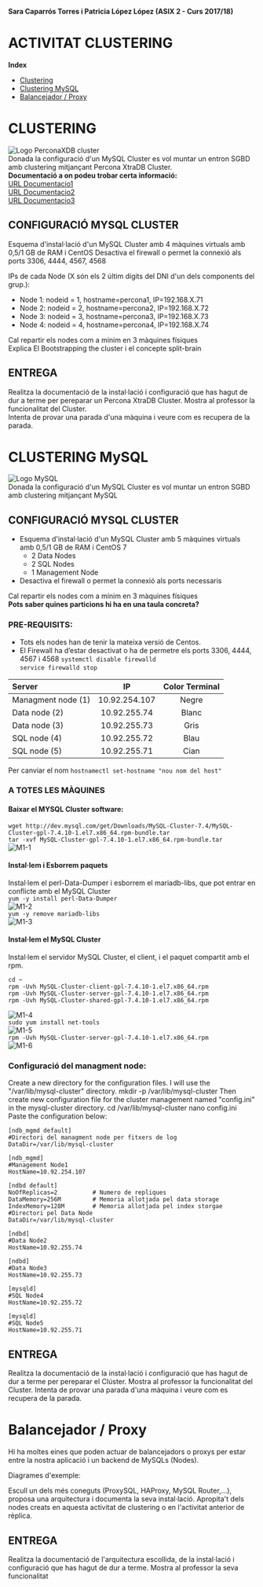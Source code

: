 **Sara Caparrós Torres i Patricia López López (ASIX 2 - Curs 2017/18)**  
# ACTIVITAT CLUSTERING #
**Index**  
* [Clustering](#clustering)  
* [Clustering MySQL](#clustering--mysql)  
* [Balancejador / Proxy](#balancejador--proxy)  
  
# CLUSTERING
![Logo PerconaXDB cluster][2]  
Donada  la configuració d'un MySQL Cluster es vol muntar un entron SGBD amb clustering  mitjançant Percona XtraDB Cluster.  
**Documentació a on podeu trobar certa informació:**  
[URL Documentacio1](https://www.percona.com/software/mysql-database/percona-xtradb-cluster)  
[URL Documentacio2](https://www.percona.com/doc/percona-xtradb-cluster/5.5/index.html)  
[URL Documentacio3](https://www.percona.com/doc/percona-xtradb-cluster/5.5/howtos/centos_howto.html)  

## CONFIGURACIÓ MYSQL CLUSTER
Esquema d'instal·lació d'un MySQL Cluster amb  4 màquines virtuals amb 0,5/1 GB de RAM i CentOS Desactiva el firewall o permet la connexió als ports 3306, 4444, 4567, 4568  

IPs de cada Node (X són els 2 últim dígits del DNI d'un dels components del grup.):  
*	Node 1: nodeid = 1, hostname=percona1, IP=192.168.X.71  
*	Node 2: nodeid = 2, hostname=percona2, IP=192.168.X.72  
*	Node 3: nodeid = 3, hostname=percona3, IP=192.168.X.73  
*	Node 4: nodeid = 4, hostname=percona4, IP=192.168.X.74  

Cal repartir els nodes com a mínim en 3 màquines físiques  
Explica El Bootstrapping the cluster i el concepte split-brain  

## ENTREGA  
Realitza la documentació de la instal·lació i configuració que has hagut de dur a terme per pereparar un Percona XtraDB Cluster. Mostra al professor la funcionalitat del Cluster.  
Intenta de provar una parada d'una màquina i veure com es recupera de la parada.  

# CLUSTERING  MySQL  
![Logo MySQL][1]  
Donada  la configuració d'un MySQL Cluster es vol muntar un entron SGBD amb clustering  mitjançant MySQL  

## CONFIGURACIÓ MYSQL CLUSTER  
*	Esquema d'instal·lació d'un MySQL Cluster amb 5 màquines virtuals amb 0,5/1 GB de RAM i CentOS 7  
    +	2 Data Nodes  
    +	2 SQL Nodes  
    +	1 Management Node  
*	Desactiva el firewall o permet la connexió als ports necessaris  

Cal repartir els nodes com a mínim en 3 màquines físiques  
**Pots saber quines particions hi ha en una taula concreta?**  

### PRE-REQUISITS:

- Tots els nodes han de tenir la mateixa versió de Centos.  
- El Firewall ha d’estar desactivat o ha de permetre els ports 3306, 4444, 4567 i 4568 
    `systemctl disable firewalld`  
    `service firewalld stop`  


| Server | IP | Color Terminal |  
| :---------- | :----------: | :----------: |  
| Managment node (1)  | 10.92.254.107  | Negre  |  
| Data node (2)  | 10.92.255.74  | Blanc  |  
| Data node (3)  | 10.92.255.73  | Gris  |  
| SQL node (4)  | 10.92.255.72  | Blau  |  
| SQL node (5)  | 10.92.255.71  | Cian  |  

Per canviar el nom
`hostnamectl set-hostname "nou nom del host"`

### A TOTES LES MÀQUINES
#### Baixar el MYSQL Cluster software:
`wget http://dev.mysql.com/get/Downloads/MySQL-Cluster-7.4/MySQL-Cluster-gpl-7.4.10-1.el7.x86_64.rpm-bundle.tar`  
`tar -xvf MySQL-Cluster-gpl-7.4.10-1.el7.x86_64.rpm-bundle.tar`  
![M1-1][M1-1]  

#### Instal·lem i Esborrem paquets
Instal·lem el perl-Data-Dumper i esborrem el mariadb-libs, que pot entrar en conflicte amb el MySQL Cluster  
`yum -y install perl-Data-Dumper`  
![M1-2][M1-2]  
`yum -y remove mariadb-libs`  
![M1-3][M1-3]  

#### Instal·lem el MySQL Cluster
Instal·lem el servidor MySQL Cluster, el client, i el paquet compartit amb el rpm.
```
cd ~
rpm -Uvh MySQL-Cluster-client-gpl-7.4.10-1.el7.x86_64.rpm
rpm -Uvh MySQL-Cluster-server-gpl-7.4.10-1.el7.x86_64.rpm
rpm -Uvh MySQL-Cluster-shared-gpl-7.4.10-1.el7.x86_64.rpm
```
![M1-4][M1-4]  
`sudo yum install net-tools`  
![M1-5][M1-5]  
`rpm -Uvh MySQL-Cluster-server-gpl-7.4.10-1.el7.x86_64.rpm`  
![M1-6][M1-6]  

### Configuració del managment node:

Create a new directory for the configuration files. I will use the "/var/lib/mysql-cluster" directory.
mkdir -p /var/lib/mysql-cluster
Then create new configuration file for the cluster management named "config.ini" in the mysql-cluster directory.
cd /var/lib/mysql-cluster
nano config.ini
Paste the configuration below:
```
[ndb_mgmd default] 
#Directori del managment node per fitxers de log
DataDir=/var/lib/mysql-cluster

[ndb_mgmd]
#Management Node1
HostName=10.92.254.107

[ndbd default]
NoOfReplicas=2          # Numero de repliques
DataMemory=256M         # Memoria allotjada pel data storage
IndexMemory=128M        # Memoria allotjada pel index storgae
#Directori pel Data Node
DataDir=/var/lib/mysql-cluster

[ndbd]
#Data Node2
HostName=10.92.255.74

[ndbd]
#Data Node3
HostName=10.92.255.73

[mysqld]
#SQL Node4
HostName=10.92.255.72

[mysqld]
#SQL Node5
HostName=10.92.255.71
```


















## ENTREGA
Realitza la documentació de la instal·lació i configuració que has hagut de dur a terme per pereparar el Clúster. Mostra al professor la funcionalitat del Cluster.
Intenta de provar una parada d'una màquina i veure com es recupera de la parada.


# Balancejador / Proxy
Hi ha moltes eines que poden actuar de balancejadors o proxys per estar entre la nostra aplicació i un backend de MySQLs (Nodes).

Diagrames d'exemple:

Escull un dels més coneguts (ProxySQL, HAProxy, MySQL Router,...), proposa una arquitectura i documenta la seva instal·lació. Apropita't dels nodes creats en aquesta activitat de clustering o en l'activitat anterior de rèplica.

## ENTREGA
Realitza la documentació de l'arquitectura escollida, de la instal·lació i configuració que has hagut de dur a terme. Mostra al professor la seva funcionalitat


[1]: imgs/MySQL.png
[2]: imgs/pxdbc-logo.png
[M1-1]: imgs/m1-1.png
[M1-2]: imgs/m1-2.png
[M1-3]: imgs/m1-3.png
[M1-4]: imgs/m1-4.png
[M1-5]: imgs/m1-5.png
[M1-6]: imgs/m1-6.png
[M1-7]: imgs/m1-7.png
[M1-8]: imgs/m1-8.png
[M1-9]: imgs/m1-9.png
[M1-10]: imgs/m1-10.png
[M1-11]: imgs/m1-11.png
[M1-12]: imgs/m1-12.png
[M1-13]: imgs/m1-13.png
[M1-14]: imgs/m1-14.png
[M1-15]: imgs/m1-15.png
[M1-16]: imgs/m1-16.png
[M1-17]: imgs/m1-17.png
[M1-18]: imgs/m1-18.png
[M1-19]: imgs/m1-19.png
[M1-20]: imgs/m1-20.png
[M1-21]: imgs/m1-21.png
[M1-22]: imgs/m1-22.png
[M1-23]: imgs/m1-23.png
[M1-24]: imgs/m1-24.png
[M1-25]: imgs/m1-25.png
[M1-26]: imgs/m1-26.png
[M1-27]: imgs/m1-27.png
[M1-28]: imgs/m1-28.png
[M1-29]: imgs/m1-29.png
[M1-30]: imgs/m1-30.png
[M1-31]: imgs/m1-31.png
[M1-32]: imgs/m1-32.png






